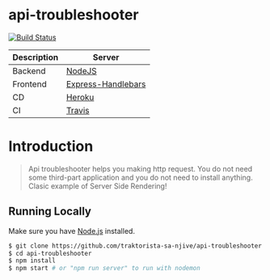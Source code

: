 # api-troubleshooter

[![Build Status](https://travis-ci.org/traktorista-sa-njive/api-troubleshooter.svg?branch=master)](https://travis-ci.org/traktorista-sa-njive/api-troubleshooter)


| Description  | Server |
| ------------- | ------------- |
| Backend | [NodeJS](https://nodejs.org)  |
| Frontend | [Express-Handlebars](https://www.npmjs.com/package/express-handlebars)  |
| CD | [Heroku](https://jenkins.cloud-build.c.eu-de-1.cloud.sap/blue/organizations/jenkins/financebot-br339jmc4c-canary_eu2-java-deploy/activity)  |
| CI |[Travis](https://travis-ci.org/) |


# Introduction

> Api troubleshooter helps you making http request. You do not need some third-part application and you do not need to install anything. Clasic example of Server Side Rendering!

## Running Locally

Make sure you have [Node.js](http://nodejs.org/) installed.

```sh
$ git clone https://github.com/traktorista-sa-njive/api-troubleshooter.git
$ cd api-troubleshooter
$ npm install
$ npm start # or "npm run server" to run with nodemon
```

